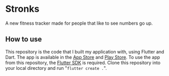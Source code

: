 # Stronks

A new fitness tracker made for people that like to see numbers go up.

## How to use

This repository is the code that I built my application with, using Flutter and Dart.
The app is available in the [App Store](https://apps.apple.com/us/app/stronks-fitness-tracker/id1579339070) and [Play Store](https://play.google.com/store/apps/details?id=com.opsolutions.stronks). To use the app from this repository, the [Flutter SDK](https://flutter.dev/docs/get-started/install) is required. Clone this repository into your local directory and run "`flutter create .`".